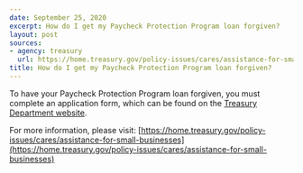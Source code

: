 ```yaml
---
date: September 25, 2020
excerpt: How do I get my Paycheck Protection Program loan forgiven?
layout: post
sources:
- agency: treasury
  url: https://home.treasury.gov/policy-issues/cares/assistance-for-small-businesses
title: How do I get my Paycheck Protection Program loan forgiven?
---
```


To have your Paycheck Protection Program loan forgiven, you must complete an application form, which can be found on the [Treasury Department website](https://home.treasury.gov/policy-issues/cares/assistance-for-small-businesses). 

For more information, please visit: [https://home.treasury.gov/policy-issues/cares/assistance-for-small-businesses](https://home.treasury.gov/policy-issues/cares/assistance-for-small-businesses)

